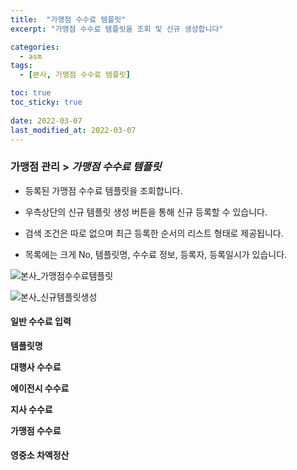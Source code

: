 ```yaml
---
title:  "가맹점 수수료 템플릿"
excerpt: "가맹점 수수료 템플릿을 조회 및 신규 생성합니다"

categories:
  - asm
tags:
  - [본사, 가맹점 수수료 템플릿]

toc: true
toc_sticky: true
 
date: 2022-03-07
last_modified_at: 2022-03-07
---
```


### 가맹점 관리 > *가맹점 수수료 템플릿*
- 등록된 가맹점 수수료 템플릿을 조회합니다.

- 우측상단의 신규 템플릿 생성 버튼을 통해 신규 등록할 수 있습니다.

- 검색 조건은 따로 없으며 최근 등록한 순서의 리스트 형태로 제공됩니다.

- 목록에는 크게 No, 템플릿명, 수수료 정보, 등록자, 등록일시가 있습니다. 

![본사_가맹점수수료템플릿](https://user-images.githubusercontent.com/95394003/156975021-d66013b4-7f32-47a2-b314-abc84c2cc9ae.jpeg)


![본사_신규템플릿생성](https://user-images.githubusercontent.com/95394003/156976012-760b52cb-c622-43d5-b881-f05d7762fa34.jpeg)

#### 일반 수수료 입력
**템플릿명**
<br>

**대행사 수수료**
<br>

**에이전시 수수료**
<br>

**지사 수수료**
<br>

**가맹점 수수료**
<br>

#### 영중소 차액정산
